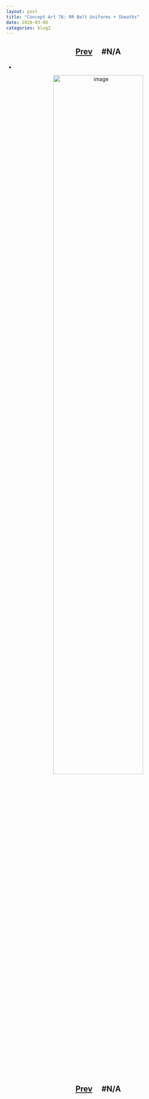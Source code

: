 ```yaml
---
layout: post
title: "Concept Art 76: RR Belt Uniforms + Sheaths"
date: 2020-03-08
categories: blog2
---
```


<h2>
  <p style="text-align:center;">
    <a href="/wingsofthechorus/archive/2020/02/23/conceptart75">Prev</a>
    &nbsp;&nbsp;&nbsp;
#N/A
  </p>
</h2>

-

<p style="text-align:center;">
  <img src="/wingsofthechorus/images/conceptart/ca76.png" width="70%" alt="image"/>
</p>

<h2>
  <p style="text-align:center;">
    <a href="/wingsofthechorus/archive/2020/02/23/conceptart75">Prev</a>
    &nbsp;&nbsp;&nbsp;
#N/A
  </p>
</h2>
